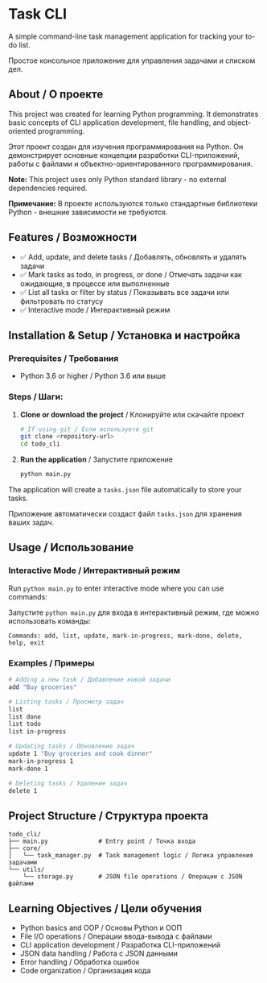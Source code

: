 # Task CLI

A simple command-line task management application for tracking your to-do list.

Простое консольное приложение для управления задачами и списком дел.

## About / О проекте

This project was created for learning Python programming. It demonstrates basic concepts of CLI application development, file handling, and object-oriented programming.

Этот проект создан для изучения программирования на Python. Он демонстрирует основные концепции разработки CLI-приложений, работы с файлами и объектно-ориентированного программирования.

**Note:** This project uses only Python standard library - no external dependencies required.

**Примечание:** В проекте используются только стандартные библиотеки Python - внешние зависимости не требуются.

## Features / Возможности

- ✅ Add, update, and delete tasks / Добавлять, обновлять и удалять задачи
- ✅ Mark tasks as todo, in progress, or done / Отмечать задачи как ожидающие, в процессе или выполненные
- ✅ List all tasks or filter by status / Показывать все задачи или фильтровать по статусу
- ✅ Interactive mode / Интерактивный режим

## Installation & Setup / Установка и настройка

### Prerequisites / Требования
- Python 3.6 or higher / Python 3.6 или выше

### Steps / Шаги:

1. **Clone or download the project** / Клонируйте или скачайте проект
   ```bash
   # If using git / Если используете git
   git clone <repository-url>
   cd todo_cli
   ```

2. **Run the application** / Запустите приложение
   ```bash
   python main.py
   ```

The application will create a `tasks.json` file automatically to store your tasks.

Приложение автоматически создаст файл `tasks.json` для хранения ваших задач.

## Usage / Использование

### Interactive Mode / Интерактивный режим
Run `python main.py` to enter interactive mode where you can use commands:

Запустите `python main.py` для входа в интерактивный режим, где можно использовать команды:

```
Commands: add, list, update, mark-in-progress, mark-done, delete, help, exit
```

### Examples / Примеры

```bash
# Adding a new task / Добавление новой задачи
add "Buy groceries"

# Listing tasks / Просмотр задач
list
list done
list todo
list in-progress

# Updating tasks / Обновление задач
update 1 "Buy groceries and cook dinner"
mark-in-progress 1
mark-done 1

# Deleting tasks / Удаление задач
delete 1
```

## Project Structure / Структура проекта

```
todo_cli/
├── main.py              # Entry point / Точка входа
├── core/
│   └── task_manager.py  # Task management logic / Логика управления задачами
└── utils/
    └── storage.py       # JSON file operations / Операции с JSON файлами
```

## Learning Objectives / Цели обучения

- Python basics and OOP / Основы Python и ООП
- File I/O operations / Операции ввода-вывода с файлами
- CLI application development / Разработка CLI-приложений
- JSON data handling / Работа с JSON данными
- Error handling / Обработка ошибок
- Code organization / Организация кода